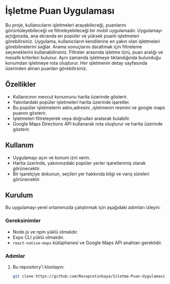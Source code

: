 # İşletme Puan Uygulaması
Bu proje, kullanıcıların işletmeleri arayabileceği, puanlarını görüntüleyebileceği ve filtreleyebileceği bir mobil uygulamadır. Uygulamayı açtığınızda, ana ekranda en popüler ve yüksek puanlı işletmeleri görebilirsiniz. Uygulama, kullanıcıların kendilerine en yakın olan işletmeleri görebilmelerini sağlar. Arama sonuçlarını daraltmak için filtreleme seçeneklerini kullanabilirsiniz. Filtreler arasında işletme türü, puan aralığı ve mesafe  kriterleri bulunur. Aynı zamanda işletmeye tıklandığında bulunduğu konumdan işletmeye rota oluşturur.   Her işletmenin detay sayfasında üzerinden alınan puanları  görebilirsiniz.

## Özellikler
- Kullanıcının mevcut konumunu harita üzerinde gösterir.
- Yakınlardaki popüler işletmeleri harita üzerinde işaretler.
- Bu popüler işletmelerin adını,adresini ,işletmenin resmini ve google maps puanını gösterir.
- İşletmeleri filtreleyerek veya doğrudan aratarak bulabilir.
- Google Maps Directions API kullanarak rota oluşturur ve harita üzerinde gösterir.

## Kullanım

 - Uygulamayı açın ve konum izni verin.
 - Harita üzerinde, yakınınızdaki popüler yerler işaretlenmiş olarak görünecektir.
 - Bir işaretçiye dokunun, seçilen yer hakkında bilgi ve varış süreleri görünecektir.
## Kurulum
Bu uygulamayı yerel ortamınızda çalıştırmak için aşağıdaki adımları izleyin:

### Gereksinimler
- Node.js ve npm yüklü olmalıdır.
- Expo CLI yüklü olmalıdır.
- `react-native-maps` kütüphanesi ve Google Maps API anahtarı gereklidir.

### Adımlar
1. Bu repository'i klonlayın:
   ```sh
   git clone https://github.com/Recepcetinkaya/Isletme-Puan-Uygulamasi
   
